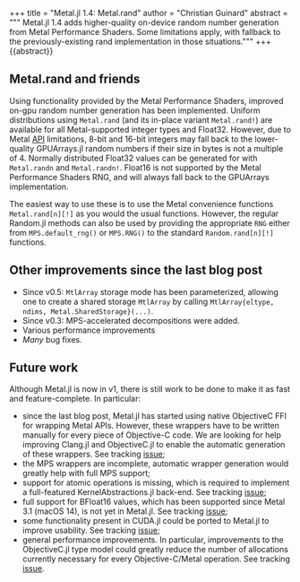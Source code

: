 +++
title = "Metal.jl 1.4: Metal.rand"
author = "Christian Guinard"
abstract = """
  Metal.jl 1.4 adds higher-quality on-device random number generation from Metal Performance
  Shaders. Some limitations apply, with fallback to the previously-existing rand
  implementation in those situations."""
+++
{{abstract}}

## Metal.rand and friends

Using functionality provided by the Metal Performance Shaders, improved on-gpu random number
generation has been implemented. Uniform distributions using `Metal.rand` (and its in-place
variant `Metal.rand!`) are available for all Metal-supported integer types and Float32.
However, due to Metal [API](https://developer.apple.com/documentation/metal/mtlblitcommandencoder/1400767-copyfrombuffer?language=objc)
limitations, 8-bit and 16-bit integers may fall back to the lower-quality GPUArrays.jl random
numbers if their size in bytes is not a multiple of 4. Normally distributed Float32 values can be
generated for with `Metal.randn` and `Metal.randn!`. Float16 is not supported by the Metal
Performance Shaders RNG, and will always fall back to the GPUArrays implementation.

The easiest way to use these is to use the Metal convenience functions `Metal.rand[n][!]`
as you would the usual functions. However, the regular Random.jl methods can also be used
by providing the appropriate `RNG` either from `MPS.default_rng()` or `MPS.RNG()` to the
standard `Random.rand[n][!]` functions.



## Other improvements since the last blog post

- Since v0.5: `MtlArray` storage mode has been parameterized, allowing one to create a shared storage `MtlArray`
  by calling `MtlArray{eltype, ndims, Metal.SharedStorage}(...)`.
- Since v0.3: MPS-accelerated decompositions were added.
- Various performance improvements
- *Many* bug fixes.


## Future work

Although Metal.jl is now in v1, there is still work to be done to make it as fast and
feature-complete. In particular:

- since the last blog post, Metal.jl has started using native ObjectiveC FFI for wrapping
  Metal APIs. However, these wrappers have to be written manually for every piece of
  Objective-C code. We are looking for help improving Clang.jl and ObjectiveC.jl to enable
  the automatic generation of these wrappers. See tracking [issue](https://github.com/JuliaInterop/ObjectiveC.jl/issues/41);
- the MPS wrappers are incomplete, automatic wrapper generation would greatly help with
  full MPS support;
- support for atomic operations is missing, which is required to implement a full-featured
  KernelAbstractions.jl back-end. See tracking [issue](https://github.com/JuliaGPU/Metal.jl/issues/218);
- full support for BFloat16 values, which has been supported since Metal 3.1 (macOS 14),
  is not yet in Metal.jl. See tracking [issue](https://github.com/JuliaGPU/Metal.jl/issues/298);
- some functionality present in CUDA.jl could be ported to Metal.jl to improve usability.
  See tracking [issue](https://github.com/JuliaGPU/Metal.jl/issues/443);
- general performance improvements. In particular, improvements to the ObjectiveC.jl type model
  could greatly reduce the number of allocations currently necessary for every
  Objective-C/Metal operation. See tracking [issue](https://github.com/JuliaInterop/ObjectiveC.jl/issues/13).
